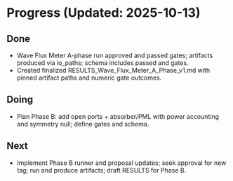 # Progress (Updated: 2025-10-13)

## Done

- Wave Flux Meter A-phase run approved and passed gates; artifacts produced via io_paths; schema includes passed and gates.
- Created finalized RESULTS_Wave_Flux_Meter_A_Phase_v1.md with pinned artifact paths and numeric gate outcomes.

## Doing

- Plan Phase B: add open ports + absorber/PML with power accounting and symmetry null; define gates and schema.

## Next

- Implement Phase B runner and proposal updates; seek approval for new tag; run and produce artifacts; draft RESULTS for Phase B.
